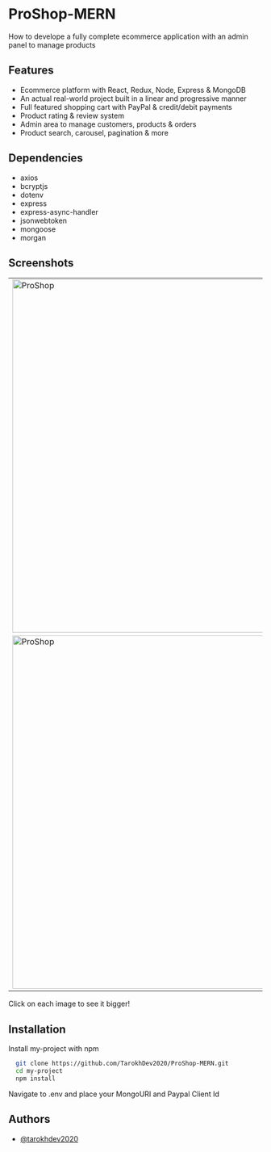 
# ProShop-MERN

How to develope a fully complete ecommerce application with an admin panel to manage products




## Features

- Ecommerce platform with React, Redux, Node, Express & MongoDB
- An actual real-world project built in a linear and progressive manner
- Full featured shopping cart with PayPal & credit/debit payments
- Product rating & review system
- Admin area to manage customers, products & orders
- Product search, carousel, pagination & more


## Dependencies

 - axios
 - bcryptjs
 - dotenv
 - express
 - express-async-handler
 - jsonwebtoken
 - mongoose
 - morgan

## Screenshots
<table>
 <tr>
  <td>
   <img src="https://user-images.githubusercontent.com/72879576/174017883-511a7bf2-14c4-41a5-9d54-bb85fc5ce7be.png" alt="ProShop" width="700px" />
  </td>
  <td>
   <img src="https://user-images.githubusercontent.com/72879576/174017912-96b20714-4948-400d-adc7-acc9bb6c0016.png" alt="ProShop" width="700px" />
  </td>
  <td>
   <img src="https://user-images.githubusercontent.com/72879576/174017932-4e259866-3822-4a4c-8dca-a8e7048dc938.png" alt="ProShop" width="700px" />
  </td>
  <td>
   <img src="https://user-images.githubusercontent.com/72879576/174017944-8fd1a973-cb18-44d0-8bc0-fdf2e5fb31ed.png" alt="ProShop" width="700px" />
  </td>
  <td>
   <img src="https://user-images.githubusercontent.com/72879576/174017958-1af0ca07-899f-44ce-a138-31d46edb21e2.png" alt="ProShop" width="700px" />
  </td>
 </tr>
 <tr>
  <td>
   <img src="https://user-images.githubusercontent.com/72879576/174017980-c8a22c10-5363-476f-84ec-cc930a2c665b.png" alt="ProShop" width="700px" />
  </td>
  <td>
   <img src="https://user-images.githubusercontent.com/72879576/174017995-acb92965-4005-4946-8523-44c636765e5c.png" alt="ProShop" width="700px" />
  </td>
  <td>
   <img src="https://user-images.githubusercontent.com/72879576/174018009-8ccef28d-95f4-43e0-8d49-42c343f028af.png" alt="ProShop" width="700px" />
  </td>
  <td>
   <img src="https://user-images.githubusercontent.com/72879576/174018020-42258362-9597-44c3-adf2-10469cf6f039.png" alt="ProShop" width="700px" />
  </td>
  <td>
   <img src="https://user-images.githubusercontent.com/72879576/174018020-42258362-9597-44c3-adf2-10469cf6f039.png" alt="ProShop" width="700px" />
  </td>
  <td>
   <img src="https://user-images.githubusercontent.com/72879576/174018034-61515c7a-e97d-4887-830b-dee3371a5eff.png" alt="ProShop" width="700px" />
  </td>
 </tr>
</table>

Click on each image to see it bigger!

## Installation

Install my-project with npm

```bash
  git clone https://github.com/TarokhDev2020/ProShop-MERN.git
  cd my-project
  npm install
```
Navigate to .env and place your MongoURI and Paypal Client Id

## Authors

- [@tarokhdev2020](https://www.github.com/TarokhDev2020)

